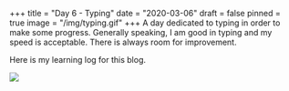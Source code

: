 +++
title = "Day 6 - Typing"
date = "2020-03-06"
draft = false
pinned = true
image = "/img/typing.gif"
+++
A day dedicated to typing in order to make some progress. Generally speaking, I am good in typing and my speed is acceptable. There is always room for improvement. 

Here is my learning log for this blog. 

![](/img/day-6_typing.png)